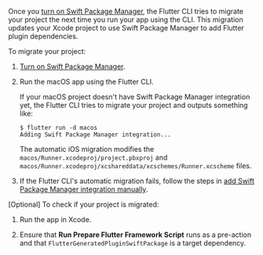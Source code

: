 Once you [turn on Swift Package Manager][], the Flutter CLI tries to migrate
your project the next time you run your app using the CLI.
This migration updates your Xcode project to use Swift Package Manager to
add Flutter plugin dependencies.

To migrate your project:

1. [Turn on Swift Package Manager][].

1. Run the macOS app using the Flutter CLI.

   If your macOS project doesn't have Swift Package Manager integration yet, the
   Flutter CLI tries to migrate your project and outputs something like:

   ```console
   $ flutter run -d macos
   Adding Swift Package Manager integration...
   ```

   The automatic iOS migration modifies the
   `macos/Runner.xcodeproj/project.pbxproj` and
   `macos/Runner.xcodeproj/xcshareddata/xcschemes/Runner.xcscheme` files.

1. If the Flutter CLI's automatic migration fails, follow the steps in
   [add Swift Package Manager integration manually][manualIntegration].

[Optional] To check if your project is migrated:

1. Run the app in Xcode.
1. Ensure that  **Run Prepare Flutter Framework Script** runs as a pre-action
   and that `FlutterGeneratedPluginSwiftPackage` is a target dependency.

   <DashImage image="development/packages-and-plugins/swift-package-manager/flutter-pre-action-build-log.png" caption="Ensure **Run Prepare Flutter Framework Script** runs as a pre-action" />

[Turn on Swift Package Manager]: /packages-and-plugins/swift-package-manager/for-app-developers/#how-to-turn-on-swift-package-manager
[manualIntegration]: /packages-and-plugins/swift-package-manager/for-app-developers/#add-to-a-flutter-app-manually

